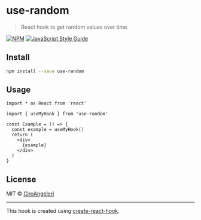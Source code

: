 # use-random

> React hook to get random values over time.

[![NPM](https://img.shields.io/npm/v/use-random.svg)](https://www.npmjs.com/package/use-random) [![JavaScript Style Guide](https://img.shields.io/badge/code_style-standard-brightgreen.svg)](https://standardjs.com)

## Install

```bash
npm install --save use-random
```

## Usage

```tsx
import * as React from 'react'

import { useMyHook } from 'use-random'

const Example = () => {
  const example = useMyHook()
  return (
    <div>
      {example}
    </div>
  )
}
```

## License

MIT © [CiroAngeleri](https://github.com/CiroAngeleri)

---

This hook is created using [create-react-hook](https://github.com/hermanya/create-react-hook).
